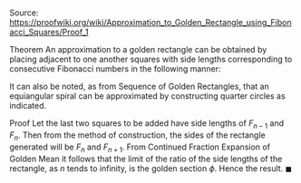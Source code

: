 # 

Source: https://proofwiki.org/wiki/Approximation_to_Golden_Rectangle_using_Fibonacci_Squares/Proof_1

Theorem
An approximation to a golden rectangle can be obtained by placing adjacent to one another squares with side lengths corresponding to consecutive Fibonacci numbers in the following manner:




It can also be noted, as from Sequence of Golden Rectangles, that an equiangular spiral can be approximated by constructing quarter circles as indicated.


Proof
Let the last two squares to be added have side lengths of $F_{n - 1}$ and $F_n$.
Then from the method of construction, the sides of the rectangle generated will be $F_n$ and $F_{n + 1}$.
From Continued Fraction Expansion of Golden Mean it follows that the limit of the ratio of the side lengths of the rectangle, as $n$ tends to infinity, is the golden section $\phi$.
Hence the result.
$\blacksquare$





